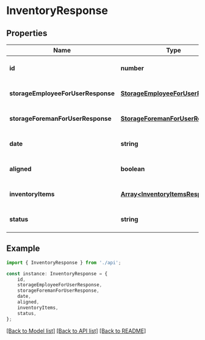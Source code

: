# InventoryResponse


## Properties

Name | Type | Description | Notes
------------ | ------------- | ------------- | -------------
**id** | **number** |  | [optional] [default to undefined]
**storageEmployeeForUserResponse** | [**StorageEmployeeForUserResponse**](StorageEmployeeForUserResponse.md) |  | [optional] [default to undefined]
**storageForemanForUserResponse** | [**StorageForemanForUserResponse**](StorageForemanForUserResponse.md) |  | [optional] [default to undefined]
**date** | **string** |  | [optional] [default to undefined]
**aligned** | **boolean** |  | [optional] [default to undefined]
**inventoryItems** | [**Array&lt;InventoryItemsResponse&gt;**](InventoryItemsResponse.md) |  | [optional] [default to undefined]
**status** | **string** |  | [optional] [default to undefined]

## Example

```typescript
import { InventoryResponse } from './api';

const instance: InventoryResponse = {
    id,
    storageEmployeeForUserResponse,
    storageForemanForUserResponse,
    date,
    aligned,
    inventoryItems,
    status,
};
```

[[Back to Model list]](../README.md#documentation-for-models) [[Back to API list]](../README.md#documentation-for-api-endpoints) [[Back to README]](../README.md)
